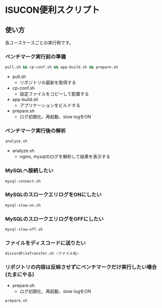 # ISUCON便利スクリプト

## 使い方

各ユースケースごとの実行例です。

### ベンチマーク実行前の準備

```sh
pull.sh && cp-conf.sh && app-build.sh && prepare.sh
```

- pull.sh
  - リポジトリの最新を取得する
- cp-conf.sh
  - 設定ファイルをコピーして配置する
- app-build.sh
  - アプリケーションをビルドする
- prepare.sh
  - ログ初期化、再起動、slow logをON

### ベンチマーク実行後の解析

```sh
analyze.sh
```

- analyze.sh
  - nginx, mysqlのログを解析して結果を表示する

### MySQLへ接続したい

```sh
mysql-connect.sh
```

### MySQLのスロークエリログをONにしたい

```sh
mysql-slow-on.sh
```

### MySQLのスロークエリログをOFFにしたい

```sh
mysql-slow-off.sh
```

### ファイルをディスコードに送りたい

```sh
discordFileTransfer.sh <ファイル名>
```

### リポジトリの内容は反映させずにベンチマークだけ実行したい場合 (たまにやる)

- prepare.sh
  - ログ初期化、再起動、slow logをON

```sh
prepare.sh
```

